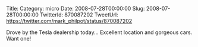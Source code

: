 Title: 
Category: micro
Date: 2008-07-28T00:00:00
Slug: 2008-07-28T00:00:00
TwitterId: 870087202
TweetUrl: https://twitter.com/mark_philpot/status/870087202

Drove by the Tesla dealership today... Excellent location and gorgeous cars.  Want one!